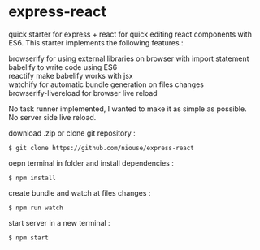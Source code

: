 # express-react
quick starter for express + react for quick editing react components with ES6. This starter implements the following features :  

browserify for using external libraries on browser with import statement  
babelify to write code using ES6  
reactify  make babelify works with jsx  
watchify for automatic bundle generation on files changes  
browserify-livereload for browser live reload   

No task runner implemented, I wanted to make it as simple as possible.   
No server side live reload.   

download .zip or clone git repository :  

    $ git clone https://github.com/niouse/express-react   

oepn terminal in folder and install dependencies :  

    $ npm install  

create bundle and watch at files changes :  

    $ npm run watch  

start server in a new terminal :  

    $ npm start  
